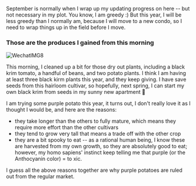 September is normally when I wrap up my updating progress on here -- but not necessary in my plot. You know, I am greedy :) 
But this year, I will be less greedy than I normally am, because I will move to a new condo, so I need to wrap things up in the field before I move.

### Those are the produces I gained from this morning
![WechatIMG8](https://user-images.githubusercontent.com/79727789/189538636-d780d9b7-725a-41db-a692-61ee794d2db9.jpg)

This morning, I cleaned up a bit for those dry out plants, including a black krim tomato, a handful of beans, and two potato plants. I think I am having at least three black kirm plants this year, and they keep giving. I have save seeds from this hairloom cultivar, so hopefully, next spring, I can start my own black krim from seeds in my sunny new apartment 🤩

I am trying some purple potato this year, it turns out, I don't really love it as I thought I would be, and here are the reasons:
*  they take longer than the others to fully mature, which means they require more effort than the other cultivars
*  they tend to grow very tall that means a trade off with the other crop 
*  they are a bit spooky to eat -- as a rational human being, I know these are harvested from my own growth, so they are absolutely good to eat; however, my homo sapiens' instinct keep telling me that purple (or the Anthocyanin color) = to
xic.

I guess all the above reasons together are why purple potatoes are ruled out from the regular market. 
